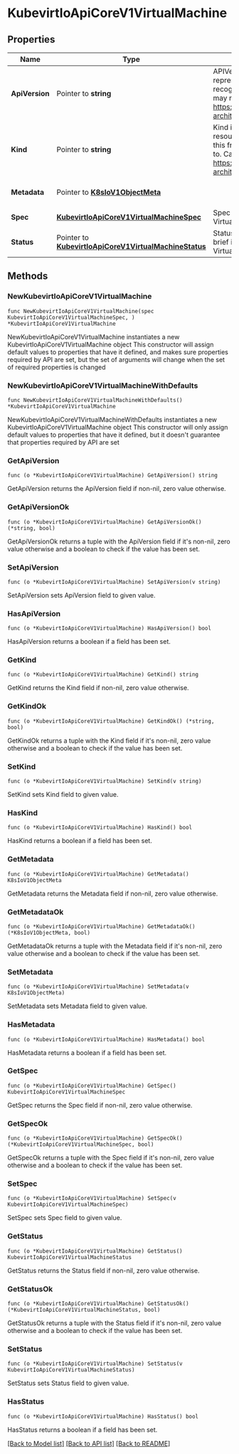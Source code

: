 # KubevirtIoApiCoreV1VirtualMachine

## Properties

Name | Type | Description | Notes
------------ | ------------- | ------------- | -------------
**ApiVersion** | Pointer to **string** | APIVersion defines the versioned schema of this representation of an object. Servers should convert recognized schemas to the latest internal value, and may reject unrecognized values. More info: https://git.k8s.io/community/contributors/devel/sig-architecture/api-conventions.md#resources | [optional] 
**Kind** | Pointer to **string** | Kind is a string value representing the REST resource this object represents. Servers may infer this from the endpoint the client submits requests to. Cannot be updated. In CamelCase. More info: https://git.k8s.io/community/contributors/devel/sig-architecture/api-conventions.md#types-kinds | [optional] 
**Metadata** | Pointer to [**K8sIoV1ObjectMeta**](K8sIoV1ObjectMeta.md) |  | [optional] [default to {}]
**Spec** | [**KubevirtIoApiCoreV1VirtualMachineSpec**](KubevirtIoApiCoreV1VirtualMachineSpec.md) | Spec contains the specification of VirtualMachineInstance created | [default to {}]
**Status** | Pointer to [**KubevirtIoApiCoreV1VirtualMachineStatus**](KubevirtIoApiCoreV1VirtualMachineStatus.md) | Status holds the current state of the controller and brief information about its associated VirtualMachineInstance | [optional] [default to {}]

## Methods

### NewKubevirtIoApiCoreV1VirtualMachine

`func NewKubevirtIoApiCoreV1VirtualMachine(spec KubevirtIoApiCoreV1VirtualMachineSpec, ) *KubevirtIoApiCoreV1VirtualMachine`

NewKubevirtIoApiCoreV1VirtualMachine instantiates a new KubevirtIoApiCoreV1VirtualMachine object
This constructor will assign default values to properties that have it defined,
and makes sure properties required by API are set, but the set of arguments
will change when the set of required properties is changed

### NewKubevirtIoApiCoreV1VirtualMachineWithDefaults

`func NewKubevirtIoApiCoreV1VirtualMachineWithDefaults() *KubevirtIoApiCoreV1VirtualMachine`

NewKubevirtIoApiCoreV1VirtualMachineWithDefaults instantiates a new KubevirtIoApiCoreV1VirtualMachine object
This constructor will only assign default values to properties that have it defined,
but it doesn't guarantee that properties required by API are set

### GetApiVersion

`func (o *KubevirtIoApiCoreV1VirtualMachine) GetApiVersion() string`

GetApiVersion returns the ApiVersion field if non-nil, zero value otherwise.

### GetApiVersionOk

`func (o *KubevirtIoApiCoreV1VirtualMachine) GetApiVersionOk() (*string, bool)`

GetApiVersionOk returns a tuple with the ApiVersion field if it's non-nil, zero value otherwise
and a boolean to check if the value has been set.

### SetApiVersion

`func (o *KubevirtIoApiCoreV1VirtualMachine) SetApiVersion(v string)`

SetApiVersion sets ApiVersion field to given value.

### HasApiVersion

`func (o *KubevirtIoApiCoreV1VirtualMachine) HasApiVersion() bool`

HasApiVersion returns a boolean if a field has been set.

### GetKind

`func (o *KubevirtIoApiCoreV1VirtualMachine) GetKind() string`

GetKind returns the Kind field if non-nil, zero value otherwise.

### GetKindOk

`func (o *KubevirtIoApiCoreV1VirtualMachine) GetKindOk() (*string, bool)`

GetKindOk returns a tuple with the Kind field if it's non-nil, zero value otherwise
and a boolean to check if the value has been set.

### SetKind

`func (o *KubevirtIoApiCoreV1VirtualMachine) SetKind(v string)`

SetKind sets Kind field to given value.

### HasKind

`func (o *KubevirtIoApiCoreV1VirtualMachine) HasKind() bool`

HasKind returns a boolean if a field has been set.

### GetMetadata

`func (o *KubevirtIoApiCoreV1VirtualMachine) GetMetadata() K8sIoV1ObjectMeta`

GetMetadata returns the Metadata field if non-nil, zero value otherwise.

### GetMetadataOk

`func (o *KubevirtIoApiCoreV1VirtualMachine) GetMetadataOk() (*K8sIoV1ObjectMeta, bool)`

GetMetadataOk returns a tuple with the Metadata field if it's non-nil, zero value otherwise
and a boolean to check if the value has been set.

### SetMetadata

`func (o *KubevirtIoApiCoreV1VirtualMachine) SetMetadata(v K8sIoV1ObjectMeta)`

SetMetadata sets Metadata field to given value.

### HasMetadata

`func (o *KubevirtIoApiCoreV1VirtualMachine) HasMetadata() bool`

HasMetadata returns a boolean if a field has been set.

### GetSpec

`func (o *KubevirtIoApiCoreV1VirtualMachine) GetSpec() KubevirtIoApiCoreV1VirtualMachineSpec`

GetSpec returns the Spec field if non-nil, zero value otherwise.

### GetSpecOk

`func (o *KubevirtIoApiCoreV1VirtualMachine) GetSpecOk() (*KubevirtIoApiCoreV1VirtualMachineSpec, bool)`

GetSpecOk returns a tuple with the Spec field if it's non-nil, zero value otherwise
and a boolean to check if the value has been set.

### SetSpec

`func (o *KubevirtIoApiCoreV1VirtualMachine) SetSpec(v KubevirtIoApiCoreV1VirtualMachineSpec)`

SetSpec sets Spec field to given value.


### GetStatus

`func (o *KubevirtIoApiCoreV1VirtualMachine) GetStatus() KubevirtIoApiCoreV1VirtualMachineStatus`

GetStatus returns the Status field if non-nil, zero value otherwise.

### GetStatusOk

`func (o *KubevirtIoApiCoreV1VirtualMachine) GetStatusOk() (*KubevirtIoApiCoreV1VirtualMachineStatus, bool)`

GetStatusOk returns a tuple with the Status field if it's non-nil, zero value otherwise
and a boolean to check if the value has been set.

### SetStatus

`func (o *KubevirtIoApiCoreV1VirtualMachine) SetStatus(v KubevirtIoApiCoreV1VirtualMachineStatus)`

SetStatus sets Status field to given value.

### HasStatus

`func (o *KubevirtIoApiCoreV1VirtualMachine) HasStatus() bool`

HasStatus returns a boolean if a field has been set.


[[Back to Model list]](../README.md#documentation-for-models) [[Back to API list]](../README.md#documentation-for-api-endpoints) [[Back to README]](../README.md)


